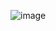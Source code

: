 ![image](https://github.com/swayamshreenanda20/meme-generator-app/assets/118578089/144d3744-7be4-4395-9c48-b04a283fca07)
